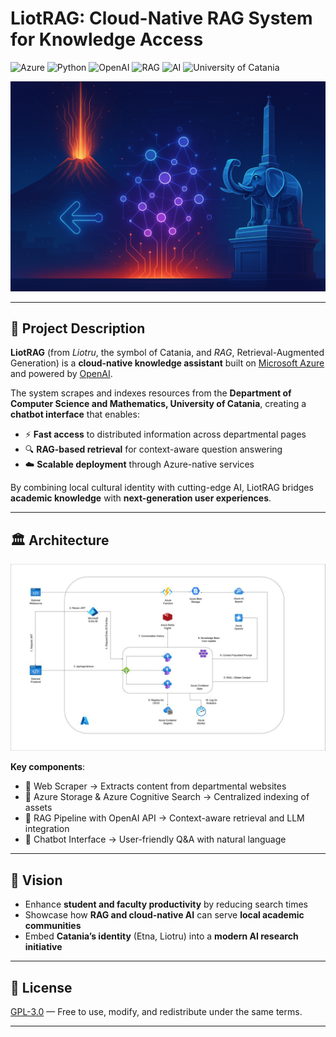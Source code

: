 # LiotRAG: Cloud-Native RAG System for Knowledge Access  

![Azure](https://img.shields.io/badge/Cloud-Microsoft%20Azure-0078D4?logo=microsoftazure&logoColor=white) 
![Python](https://img.shields.io/badge/Language-Python-3776AB?logo=python&logoColor=white) 
![OpenAI](https://img.shields.io/badge/LLM-OpenAI-412991?logo=openai&logoColor=white) 
![RAG](https://img.shields.io/badge/Architecture-RAG-blueviolet) 
![AI](https://img.shields.io/badge/AI-GenerativeAI-green) 
![University of Catania](https://img.shields.io/badge/Origin-University%20of%20Catania-orange)  

![Project Banner](./assets/imgs/LiotRAG-Banner.png)  

---

## 📖 Project Description  

**LiotRAG** (from *Liotru*, the symbol of Catania, and *RAG*, Retrieval-Augmented Generation) is a **cloud-native knowledge assistant** built on [Microsoft Azure](https://azure.microsoft.com/) and powered by [OpenAI](https://openai.com/).  

The system scrapes and indexes resources from the **Department of Computer Science and Mathematics, University of Catania**, creating a **chatbot interface** that enables:  
- ⚡ **Fast access** to distributed information across departmental pages  
- 🔍 **RAG-based retrieval** for context-aware question answering  
- ☁️ **Scalable deployment** through Azure-native services  

By combining local cultural identity with cutting-edge AI, LiotRAG bridges **academic knowledge** with **next-generation user experiences**.  

---

## 🏛 Architecture  

![Architecture Diagram](./assets/imgs/LiotRAG-Architecture.jpg)  

**Key components**:  
- 🔹 Web Scraper → Extracts content from departmental websites  
- 🔹 Azure Storage & Azure Cognitive Search → Centralized indexing of assets  
- 🔹 RAG Pipeline with OpenAI API → Context-aware retrieval and LLM integration  
- 🔹 Chatbot Interface → User-friendly Q&A with natural language  

---

## 🌋 Vision  

- Enhance **student and faculty productivity** by reducing search times  
- Showcase how **RAG and cloud-native AI** can serve **local academic communities**  
- Embed **Catania’s identity** (Etna, Liotru) into a **modern AI research initiative**  

---

## 📜 License  

[GPL-3.0](LICENSE) — Free to use, modify, and redistribute under the same terms.  

---
